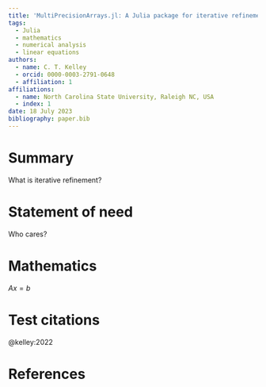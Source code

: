 ```yaml
---
title: 'MultiPrecisionArrays.jl: A Julia package for iterative refinement'
tags:
  - Julia
  - mathematics
  - numerical analysis
  - linear equations
authors:
  - name: C. T. Kelley
  - orcid: 0000-0003-2791-0648
  - affiliation: 1
affiliations:
  - name: North Carolina State University, Raleigh NC, USA
  - index: 1
date: 18 July 2023
bibliography: paper.bib
---
```


# Summary

What is iterative refinement?

# Statement of need

Who cares?

# Mathematics

$A x = b$

# Test citations

@kelley:2022

# References
